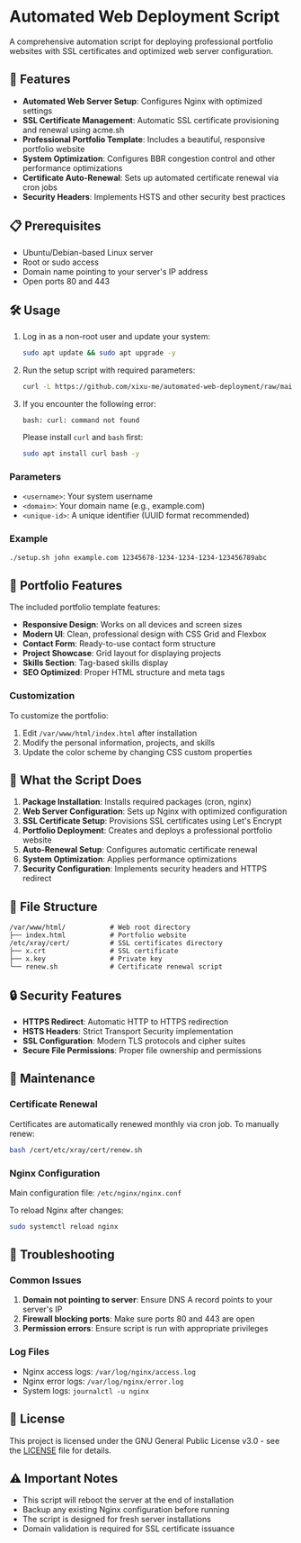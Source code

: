 # Automated Web Deployment Script

A comprehensive automation script for deploying professional portfolio websites with SSL certificates and optimized web server configuration.

## 🚀 Features

- **Automated Web Server Setup**: Configures Nginx with optimized settings
- **SSL Certificate Management**: Automatic SSL certificate provisioning and renewal using acme.sh
- **Professional Portfolio Template**: Includes a beautiful, responsive portfolio website
- **System Optimization**: Configures BBR congestion control and other performance optimizations
- **Certificate Auto-Renewal**: Sets up automated certificate renewal via cron jobs
- **Security Headers**: Implements HSTS and other security best practices

## 📋 Prerequisites

- Ubuntu/Debian-based Linux server
- Root or sudo access
- Domain name pointing to your server's IP address
- Open ports 80 and 443

## 🛠️ Usage

1. Log in as a non-root user and update your system:

    ```bash
    sudo apt update && sudo apt upgrade -y
    ```

2. Run the setup script with required parameters:

    ```bash
    curl -L https://github.com/xixu-me/automated-web-deployment/raw/main/setup.sh | bash -s <username> <domain> <unique-id>
    ```

3. If you encounter the following error:

    ```text
    bash: curl: command not found
    ```

    Please install `curl` and `bash` first:

    ```bash
    sudo apt install curl bash -y
    ```

### Parameters

- `<username>`: Your system username
- `<domain>`: Your domain name (e.g., example.com)
- `<unique-id>`: A unique identifier (UUID format recommended)

### Example

```bash
./setup.sh john example.com 12345678-1234-1234-1234-123456789abc
```

## 🎨 Portfolio Features

The included portfolio template features:

- **Responsive Design**: Works on all devices and screen sizes
- **Modern UI**: Clean, professional design with CSS Grid and Flexbox
- **Contact Form**: Ready-to-use contact form structure
- **Project Showcase**: Grid layout for displaying projects
- **Skills Section**: Tag-based skills display
- **SEO Optimized**: Proper HTML structure and meta tags

### Customization

To customize the portfolio:

1. Edit `/var/www/html/index.html` after installation
2. Modify the personal information, projects, and skills
3. Update the color scheme by changing CSS custom properties

## 🔧 What the Script Does

1. **Package Installation**: Installs required packages (cron, nginx)
2. **Web Server Configuration**: Sets up Nginx with optimized configuration
3. **SSL Certificate Setup**: Provisions SSL certificates using Let's Encrypt
4. **Portfolio Deployment**: Creates and deploys a professional portfolio website
5. **Auto-Renewal Setup**: Configures automatic certificate renewal
6. **System Optimization**: Applies performance optimizations
7. **Security Configuration**: Implements security headers and HTTPS redirect

## 📁 File Structure

```text
/var/www/html/           # Web root directory
├── index.html           # Portfolio website
/etc/xray/cert/          # SSL certificates directory
├── x.crt                # SSL certificate
├── x.key                # Private key
└── renew.sh             # Certificate renewal script
```

## 🔒 Security Features

- **HTTPS Redirect**: Automatic HTTP to HTTPS redirection
- **HSTS Headers**: Strict Transport Security implementation
- **SSL Configuration**: Modern TLS protocols and cipher suites
- **Secure File Permissions**: Proper file ownership and permissions

## 🔄 Maintenance

### Certificate Renewal

Certificates are automatically renewed monthly via cron job. To manually renew:

```bash
bash /cert/etc/xray/cert/renew.sh
```

### Nginx Configuration

Main configuration file: `/etc/nginx/nginx.conf`

To reload Nginx after changes:

```bash
sudo systemctl reload nginx
```

## 🐛 Troubleshooting

### Common Issues

1. **Domain not pointing to server**: Ensure DNS A record points to your server's IP
2. **Firewall blocking ports**: Make sure ports 80 and 443 are open
3. **Permission errors**: Ensure script is run with appropriate privileges

### Log Files

- Nginx access logs: `/var/log/nginx/access.log`
- Nginx error logs: `/var/log/nginx/error.log`
- System logs: `journalctl -u nginx`

## 📝 License

This project is licensed under the GNU General Public License v3.0 - see the [LICENSE](LICENSE) file for details.

## ⚠️ Important Notes

- This script will reboot the server at the end of installation
- Backup any existing Nginx configuration before running
- The script is designed for fresh server installations
- Domain validation is required for SSL certificate issuance
